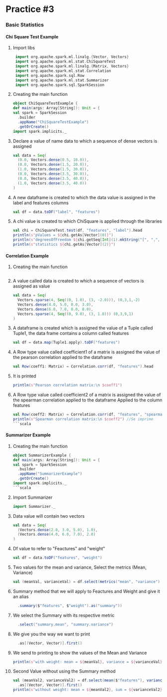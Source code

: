 # Practice #3 
### Basic Statistics

#### Chi Square Test Example
1. Import libs
   ```scala
    import org.apache.spark.ml.linalg.{Vector, Vectors}
    import org.apache.spark.ml.stat.ChiSquareTest
    import org.apache.spark.ml.linalg.{Matrix, Vectors}
    import org.apache.spark.ml.stat.Correlation
    import org.apache.spark.sql.Row
    import org.apache.spark.ml.stat.Summarizer
    import org.apache.spark.sql.SparkSession
    ```
2. Creating the main function
    ```scala
    object ChiSquareTestExample {
    def main(args: Array[String]): Unit = {
    val spark = SparkSession
      .builder
      .appName("ChiSquareTestExample")
      .getOrCreate()
    import spark.implicits._
    ```
3. Declare a value of name data to which a sequence of dense vectors is assigned
    ```scala
    val data = Seq(
      (0.0, Vectors.dense(0.5, 10.0)),
      (0.0, Vectors.dense(1.5, 20.0)),
      (1.0, Vectors.dense(1.5, 30.0)),
      (0.0, Vectors.dense(3.5, 30.0)),
      (0.0, Vectors.dense(3.5, 40.0)),
      (1.0, Vectors.dense(3.5, 40.0))
    )
    ```
4. A new dataframe is created to which the data value is assigned in the label and features columns
    ```scala
    val df = data.toDF("label", "features")
    ```
5. A chi value is created to which ChiSquare is applied through the libraries
    ```scala
    val chi = ChiSquareTest.test(df, "features", "label").head 
    println(s"pValues = ${chi.getAs[Vector](0)}")
    println(s"degreesOfFreedom ${chi.getSeq[Int](1).mkString("[", ",", "]")}")
    println(s"statistics ${chi.getAs[Vector](2)}")
    ```
#### Correlation Example
1. Creating the main function 
    ```scala
    
    ```
2.  A value called data is created to which a sequence of vectors is assigned as value
    ```scala
    val data = Seq(
      Vectors.sparse(4, Seq((0, 1.0), (3, -2.0))), (0,3,1,-2)
      Vectors.dense(4.0, 5.0, 0.0, 3.0),
      Vectors.dense(6.0, 7.0, 0.0, 8.0),
      Vectors.sparse(4, Seq((0, 9.0), (3, 1.0))) (0,3,9,1)
    )
    ```
3. A dataframe is created which is assigned the value of a Tuple called Tuple1, the data frame contains a column called features
    ```scala
    val df = data.map(Tuple1.apply).toDF("features")
    ```
4. A Row type value called coefficient1 of a matrix is assigned the value of the pearson correlation applied to the dataframe
    ```scala
    val Row(coeff1: Matrix) = Correlation.corr(df, "features").head
    ```
5. It is printed
    ```scala
    println(s"Pearson correlation matrix:\n $coeff1") 
    ```
6. A Row type value called coefficient2 of a matrix is assigned the value of the spearman correlation applied to the dataframe Applied to the column features
    ```scala
    val Row(coeff2: Matrix) = Correlation.corr(df, "features", "spearman").head
    println(s"Spearman correlation matrix:\n $coeff2") //Se imprime
    ```scala

#### Summarizer Example

1. Creating the main function
    ```scala
    object SummarizerExample {
    def main(args: Array[String]): Unit = {
    val spark = SparkSession
      .builder
      .appName("SummarizerExample")
      .getOrCreate()
    import spark.implicits._
    ```scala
2. Import Summarizer 
    ```scala
    import Summarizer._
    ```
3. Data value will contain two vectors
    ```scala
    val data = Seq(
      (Vectors.dense(2.0, 3.0, 5.0), 1.0),
      (Vectors.dense(4.0, 6.0, 7.0), 2.0)
    )
    ```
4. Df value to refer to "Feactures" and "weight" 
    ```scala
    val df = data.toDF("features", "weight")
    ```
5. Two values for the mean and variance, Select the metrics (Mean, Variance)
    ```scala
    val (meanVal, varianceVal) = df.select(metrics("mean", "variance")
    ```
6. Summary method that we will apply to Feactures and Weight and give it an alias
    ```scala
      .summary($"features", $"weight").as("summary"))
    ```
7. We select the Summary with its respective metric
    ```scala
      .select("summary.mean", "summary.variance")
    ```
8. We give you the way we want to print
    ```scala
      .as[(Vector, Vector)].first()
    ```
9. We send to printing to show the values of the Mean and Variance
    ```scala
    println(s"with weight: mean = ${meanVal}, variance = ${varianceVal}")
    ```
10. Second Value without using the Summary method
    ```scala
    val (meanVal2, varianceVal2) = df.select(mean($"features"), variance($"features"))
      .as[(Vector, Vector)].first()
    println(s"without weight: mean = ${meanVal2}, sum = ${varianceVal2}")
    ```


